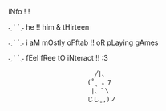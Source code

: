 iNfo ! !

˗ˏˋ ´ˎ˗ he !! him & tHirteen 

˗ˏˋ ´ˎ˗  i aM mOstly oFftab !! oR pLaying gAmes

˗ˏˋ ´ˎ˗  fEel fRee tO iNteract !! :3

                            ╱|、
                          (˚ˎ 。7  
                           |、˜〵          
                          じしˍ,)ノ
